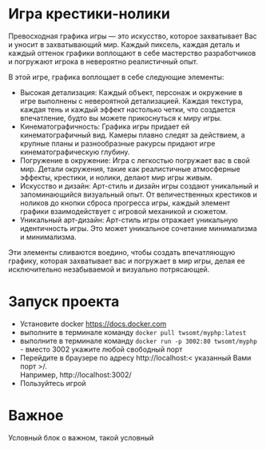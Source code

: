 # Игра крестики-нолики
Превосходная графика игры — это искусство, которое захватывает Вас и уносит в захватывающий мир. Каждый пиксель, каждая деталь и каждый оттенок графики воплощают в себе мастерство разработчиков и погружают игрока в невероятно реалистичный опыт. 

В этой игре, графика воплощает в себе следующие элементы:

- Высокая детализация: Каждый объект, персонаж и окружение в игре выполнены с невероятной детализацией. Каждая текстура, каждая тень и каждый эффект настолько четки, что создается впечатление, будто вы можете прикоснуться к миру игры.
- Кинематографичность: Графика игры придает ей кинематографичный вид. Камеры плавно следят за действием, а крупные планы и разнообразные ракурсы придают игре кинематографическую глубину.
- Погружение в окружение: Игра с легкостью погружает вас в свой мир. Детали окружения, такие как реалистичные атмосферные эффекты, крестики, и нолики, делают мир игры живым.
- Искусство и дизайн: Арт-стиль и дизайн игры создают уникальный и запоминающийся визуальный опыт. От величественных крестиков и ноликов до кнопки сброса прогресса игры, каждый элемент графики взаимодействует с игровой механикой и сюжетом.
- Уникальный арт-дизайн: Арт-стиль игры отражает уникальную идентичность игры. Это может уникальное сочетание минимализма и минимализма.

Эти элементы сливаются воедино, чтобы создать впечатляющую графику, которая захватывает вас и погружает в мир игры, делая ее исключительно незабываемой и визуально потрясающей.

# Запуск проекта
- Установите docker https://docs.docker.com
- выполните в терминале команду `docker pull twsomt/myphp:latest`
- выполните в терминале команду `docker run -p 3002:80 twsomt/myphp` - вместо 3002 укажите любой свободный порт
- Перейдите в браузере по адресу http://localhost:< указанный Вами порт >/. <br>Например, http://localhost:3002/
- Пользуйтесь игрой

# Важное
Условный блок о важном, такой условный
